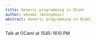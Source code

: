 ```yaml
---
title: Generic programming in OCaml
author: whoami (Anonymous)
abstract: Generic programming in OCaml
---
```


Talk at OCaml at 1545-1610 PM
